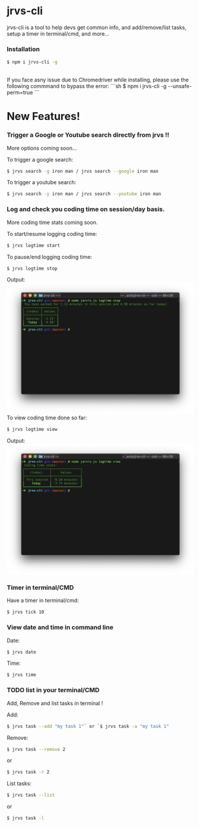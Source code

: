 
# jrvs-cli

jrvs-cli is a tool to help devs get common info, and add/remove/list tasks, setup a timer in terminal/cmd, and more...

### Installation
```sh
$ npm i jrvs-cli -g
```
<br />
If you face asny issue due to Chromedriver while installing, please use the following commmand to bypass the error:
```sh
$ npm i jrvs-cli -g --unsafe-perm=true
```

# New Features!


### Trigger a Google or Youtube search directly from jrvs !!
More options coming soon...<br />

To trigger a google search:
```sh
$ jrvs search -g iron man / jrvs search --google iron man
```
To trigger a youtube search:
```sh
$ jrvs search -y iron man / jrvs search --youtube iron man
```

### Log and check you coding time on session/day basis.
More coding time stats coming soon.<br />

To start/resume logging coding time:
```sh
$ jrvs logtime start
```
To pause/end logging coding time:
```sh
$ jrvs logtime stop
```

Output: <br />
<img src="https://raw.githubusercontent.com/krishnakanththammana/mediaContent/master/jrvs-cli/assets/jrvs_logtime_stop.png" width="512">
 <br />
To view coding time done so far:
```sh
$ jrvs logtime view
```

Output: <br />
<img src="https://raw.githubusercontent.com/krishnakanththammana/mediaContent/master/jrvs-cli/assets/jrvs_logtime_view.png" width="512">
 <br />

### Timer in terminal/CMD
Have a timer in terminal/cmd:
```sh
$ jrvs tick 10
```

### View date and time in command line
Date:
```sh
$ jrvs date
```
Time:
```sh
$ jrvs time
```

### TODO list in your terminal/CMD
Add, Remove and list tasks in terminal !

Add:
```sh
$ jrvs task --add "my task 1"` or `$ jrvs task -a "my task 1"
```

Remove:
```sh
$ jrvs task --remove 2
```
or
```sh
$ jrvs task -r 2
```

List tasks:
```sh
$ jrvs task --list
```
or
```sh
$ jrvs task -l
```
